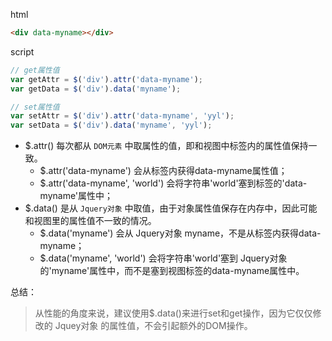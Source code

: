 html
```html
<div data-myname></div>
```
script
```javascript
// get属性值
var getAttr = $('div').attr('data-myname');
var getData = $('div').data('myname');

// set属性值
var setAttr = $('div').attr('data-myname', 'yyl');
var setData = $('div').data('myname', 'yyl');
```
* $.attr() 每次都从 `DOM元素` 中取属性的值，即和视图中标签内的属性值保持一致。
  * $.attr('data-myname') 会从标签内获得data-myname属性值；
  * $.attr('data-myname', 'world') 会将字符串'world'塞到标签的'data-myname'属性中；
* $.data() 是从 `Jquery对象` 中取值，由于对象属性值保存在内存中，因此可能和视图里的属性值不一致的情况。
  * $.data('myname') 会从 Jquery对象 myname，不是从标签内获得data-myname； 
  * $.data('myname', 'world') 会将字符串'world'塞到 Jquery对象 的'myname'属性中，而不是塞到视图标签的data-myname属性中。
  
总结：
> 从性能的角度来说，建议使用$.data()来进行set和get操作，因为它仅仅修改的 Jquey对象 的属性值，不会引起额外的DOM操作。